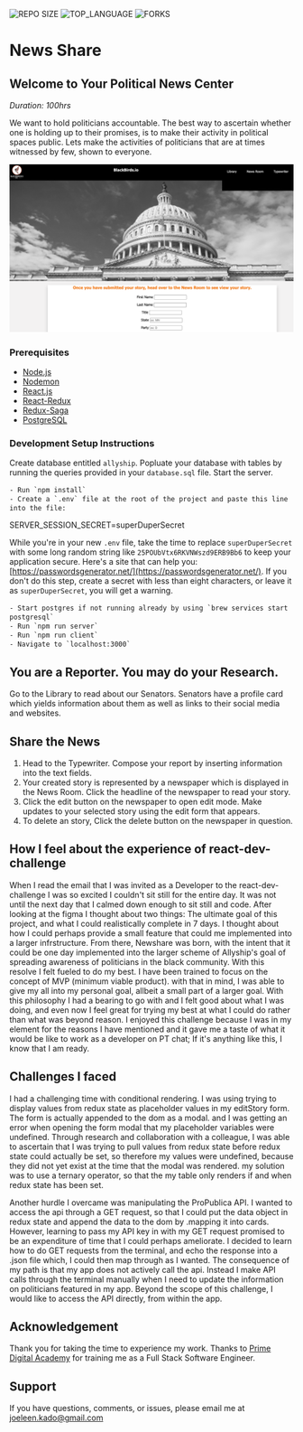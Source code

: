 ![REPO SIZE](https://img.shields.io/github/repo-size/joeleenkado/react-dev-challenge.svg?style=flat-square)
![TOP_LANGUAGE](https://img.shields.io/github/languages/top/joeleenkado/react-dev-challenge.svg?style=flat-square)
![FORKS](https://img.shields.io/github/forks/joeleenkado/react-dev-challenge.svg?style=social)

# News Share

## Welcome to Your Political News Center

_Duration: 100hrs_

We want to hold politicians accountable. The best way to ascertain whether one is holding up to their promises, is to make their activity in political spaces public. Lets make the activities of politicians that are at times witnessed by few, shown to everyone.  

![intro](public/images/screenShots/typewriter.png)
<!-- ![intro](public/images/screenShots/library.png) -->

### Prerequisites

- [Node.js](https://nodejs.org/en/)
- [Nodemon](https://nodemon.io/)
- [React.js](https://reactjs.org/)
- [React-Redux](https://react-redux.js.org/)
- [Redux-Saga](https://redux-saga.js.org/)
- [PostgreSQL](https://www.postgresql.org/)

### Development Setup Instructions

Create database entitled `allyship`. Popluate your database with tables by running the queries provided in your `database.sql` file. Start the server.

```
- Run `npm install`
- Create a `.env` file at the root of the project and paste this line into the file:
  ```
  SERVER_SESSION_SECRET=superDuperSecret
  
  While you're in your new `.env` file, take the time to replace `superDuperSecret` with some long random string like `25POUbVtx6RKVNWszd9ERB9Bb6` to keep your application secure. Here's a site that can help you: [https://passwordsgenerator.net/](https://passwordsgenerator.net/). If you don't do this step, create a secret with less than eight characters, or leave it as `superDuperSecret`, you will get a warning.
  ```
- Start postgres if not running already by using `brew services start postgresql`
- Run `npm run server`
- Run `npm run client`
- Navigate to `localhost:3000`
```

## You are a Reporter. You may do your Research.

Go to the Library to read about our Senators. Senators have a profile card which yields information about them as well as links to their social media and websites.

## Share the News

1. Head to the Typewriter. Compose your report by inserting information into the text fields. 
2. Your created story is represented by a newspaper which is displayed in the News Room. Click the headline of the newspaper to read your story. 
3. Click the edit button on the newspaper to open edit mode. Make updates to your selected story using the edit form that appears.
4. To delete an story, Click the delete button on the newspaper in question.

## How I feel about the experience of react-dev-challenge
When I read the email that I was invited as a Developer to the react-dev-challenge I was so excited I couldn't sit still for the entire day. It was not until the next day that I calmed down enough to sit still and code. After looking at the figma I thought about two things: The ultimate goal of this project, and what I could realistically complete in 7 days. I thought about how I could perhaps provide a small feature that could me implemented into a larger infrstructure. From there, Newshare was born, with the intent that it could be one day implemented into the larger scheme of Allyship's goal of spreading awareness of politicians in the black community. With this resolve I felt fueled to do my best. I have been trained to focus on the concept of MVP (minimum viable product). with that in mind, I was able to give my all into my personal goal, allbeit a small part of a larger goal. With this philosophy I had a bearing to go with and I felt good about what I was doing, and even now I feel great for trying my best at what I could do rather than what was beyond reason. I enjoyed this challenge because I was in my element for the reasons I have mentioned and it gave me a taste of what it would be like to work as a developer on PT chat; If it's anything like this, I know that I am ready.

## Challenges I faced
I had a challenging time with conditional rendering. I was using trying to display  values from redux state as placeholder values in my editStory form. The form is actually appended to the dom as a modal. and I was getting an error when opening the form modal that my placeholder variables were undefined. Through research and collaboration with a colleague, I was able to ascertain that I was trying to pull values from redux state before redux state could actually be set, so therefore my values were undefined, because they did not yet exist at the time that the modal was rendered. my solution was to use a ternary operator, so that the my table only renders if and when redux state has been set. 

Another hurdle I overcame was manipulating the ProPublica API. I wanted to access the api through a GET request, so that I could put the data object in redux state and append the data to the dom by .mapping it into cards. However, learning to pass my API key in with my GET request promised to be an expenditure of time that I could perhaps ameliorate. I decided to learn how to do GET requests from the terminal, and echo the response into a .json file which, I could then map through as I wanted. The consequence of my path is that my app does not actively call the api. Instead I make API calls through the terminal manually when I need to update the information on politicians featured in my app. Beyond the scope of this challenge, I would like to access the API directly, from within the app.

## Acknowledgement

Thank you for taking the time to experience my work.
Thanks to [Prime Digital Academy](www.primeacademy.io) for training me as a Full Stack Software Engineer. 

## Support

If you have questions, comments, or issues, please email me at [joeleen.kado@gmail.com](www.google.com)


